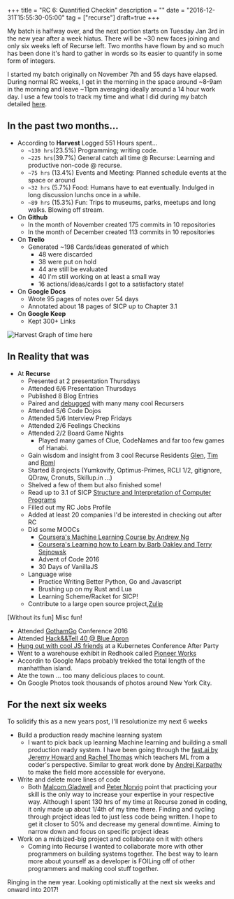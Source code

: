 +++
title = "RC 6: Quantified Checkin"
description = ""
date = "2016-12-31T15:55:30-05:00"
tag = ["recurse"]
draft=true
+++

My batch is halfway over, and the next portion starts on Tuesday Jan 3rd in the new year after a week hiatus. There will be ~30 new faces joining and only six weeks left of Recurse left. Two months have flown by and so much has been done it's hard to gather in words so its easier to quantify in some form of integers.


I started my batch originally on November 7th and 55 days have elapsed. During normal RC weeks, I get in the morning in the space around ~8-9am in the morning and leave ~11pm averaging ideally around a 14 hour work day. I use a few tools to track my time and what I did during my batch detailed [here](/week-1/).

In the past two months...
---
- According to **Harvest** Logged 551 Hours spent...
    - `~130 hrs`(23.5%) Programming; writing code.
    - `~225 hrs`(39.7%) General catch all time @ Recurse: Learning and productive non-code @ recurse.
    - `~75 hrs` (13.4%) Events and Meeting: Planned schedule events at the space or around
    - `~32 hrs` (5.7%)  Food: Humans have to eat eventually. Indulged in long discussion lunchs once in a while.
    - `~89 hrs` (15.3%) Fun: Trips to museums, parks, meetups and long walks. Blowing off stream.
- On **Github**
    - In the month of November created 175 commits in 10 repositories
    - In the month of December created 113 commits in 10 repositories
- On **Trello**
    - Generated ~198 Cards/ideas generated of which
        - 48 were discarded
        - 38 were put on hold
        - 44 are still be evaluated
        - 40 I'm still working on at least a small way
        - 16 actions/ideas/cards I got to a satisfactory state!
- On **Google Docs**
    - Wrote 95 pages of notes over 54 days
    - Annotated about 18 pages of SICP up to Chapter 3.1
- On **Google Keep**
    - Kept 300+ Links

![Harvest Graph of time here]()

In Reality that was
---
- At **Recurse**
    - Presented at 2 presentation Thursdays
    - Attended 6/6 Presentation Thursdays
    - Published 8 Blog Entries
    - Paired and [debugged](/debugging-debugging.md) with many many cool Recursers
    - Attended 5/6 Code Dojos
    - Attended 5/6 Interview Prep Fridays
    - Attended 2/6 Feelings Checkins
    - Attended 2/2 Board Game Nights
        - Played many games of Clue, CodeNames and far too few games of Hanabi.
    - Gain wisdom and insight from 3 cool Recurse Residents [Glen](http://glench.com), [Tim](http://web.mit.edu/tabbott/www/) and [Roml](https://twitter.com/r0ml/status/804044505666166784.)
    - Started 8 projects (Yumkovify, Optimus-Primes, RCLI 1/2, gitignore, QDraw, Cronuts, Skillup.in ...)
    - Shelved a few of them but also finished some!
    - Read up to 3.1 of SICP [Structure and Interpretation of Computer Programs](https://en.wikipedia.org/wiki/Structure_and_Interpretation_of_Computer_Programs)
    - Filled out my RC Jobs Profile
    - Added at least 20 companies I'd be interested in checking out after RC
    - Did some MOOCs
        - [Coursera's Machine Learning Course by Andrew Ng](https://www.coursera.org/learn/machine-learning/home)
        - [Coursera's Learning how to Learn by Barb Oakley and Terry Sejnowsk](https://www.coursera.org/learn/learning-how-to-learn/home/welcome)
        - Advent of Code 2016
        - 30 Days of VanillaJS
    - Language wise
        - Practice Writing Better Python, Go and Javascript
        - Brushing up on my Rust and Lua
        - Learning Scheme/Racket for SICP!
    - Contribute to a large open source project,[Zulip](https://github.com/zulip/zulip)


[Without its fun]
Misc fun!
- Attended [GothamGo](http://gothamgo.com) Conference 2016
- Attended [Hack&&Tell 40 @ Blue Apron](https://www.meetup.com/hack-and-tell/events/234721470/)
- [Hung out with cool JS friends](https://twitter.com/StanZheng/status/808656316143140864) at a Kubernetes Conference After Party
- Went to a warehouse exhibit in Redhook called [Pioneer Works](pioneerworks.org)
- Accordin to Google Maps probably trekked the total length of the manhatthan island.
- Ate the town ... too many delicious places to count.
- On Google Photos took thousands of photos around New York City.


For the next six weeks
---

To solidify this as a new years post, I'll resolutionize my next 6 weeks

- Build a production ready machine learning system
    - I want to pick back up learning Machine learning and building a small production ready system. I have been going through the [fast.ai by Jeremy Howard and Rachel Thomas](http://www.fast.ai/) which teachers ML from a coder's perspective. Similar to great work done by [Andrej Karpathy](http://karpathy.github.io/neuralnets/) to make the field more accessible for everyone.
- Write and delete more lines of code
    - Both [Malcom Gladwell](http://wisdomgroup.com/blog/10000-hours-of-practice/) and [Peter Norvig](http://norvig.com/21-days.html) point that practicing your skill is the only way to increase your expertise in your respective way. Although I spent 130 hrs of my time at Recurse zoned in coding, it only made up about 1/4th of my time there. Finding and cycling through project ideas led to just less code being written. I hope to get it closer to 50% and decrease my general downtime. Aiming to narrow down and focus on specific project ideas
- Work on a midsized-big project and collaborate on it with others
    - Coming into Recurse I wanted to collaborate more with other programmers on building systems together. The best way to learn more about yourself as a developer is FOILing off of other programmers and making cool stuff together.

Ringing in the new year. Looking optimistically at the next six weeks and onward into 2017!